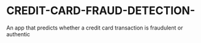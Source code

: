 # CREDIT-CARD-FRAUD-DETECTION-
An app that predicts whether a credit card transaction is fraudulent or authentic
